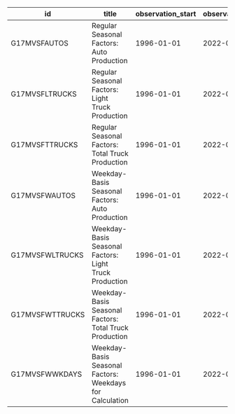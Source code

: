| id              | title                                                    | observation_start   | observation_end   |
|-----------------|----------------------------------------------------------|---------------------|-------------------|
| G17MVSFAUTOS    | Regular Seasonal Factors: Auto Production                | 1996-01-01          | 2022-06-01        |
| G17MVSFLTRUCKS  | Regular Seasonal Factors: Light Truck Production         | 1996-01-01          | 2022-06-01        |
| G17MVSFTTRUCKS  | Regular Seasonal Factors: Total Truck Production         | 1996-01-01          | 2022-06-01        |
| G17MVSFWAUTOS   | Weekday-Basis Seasonal Factors: Auto Production          | 1996-01-01          | 2022-06-01        |
| G17MVSFWLTRUCKS | Weekday-Basis Seasonal Factors: Light Truck Production   | 1996-01-01          | 2022-06-01        |
| G17MVSFWTTRUCKS | Weekday-Basis Seasonal Factors: Total Truck Production   | 1996-01-01          | 2022-06-01        |
| G17MVSFWWKDAYS  | Weekday-Basis Seasonal Factors: Weekdays for Calculation | 1996-01-01          | 2022-06-01        |